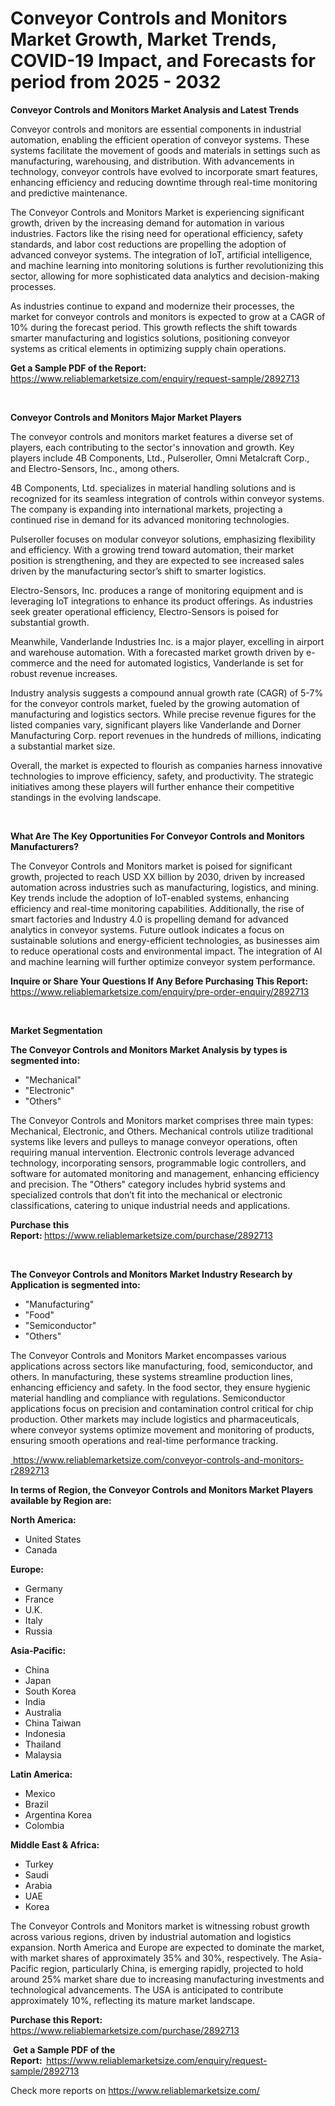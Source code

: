 <p><h1>Conveyor Controls and Monitors Market Growth, Market Trends, COVID-19 Impact, and Forecasts for period from 2025 - 2032</h1></p><p><strong>Conveyor Controls and Monitors Market Analysis and Latest Trends</strong></p>
<p><p>Conveyor controls and monitors are essential components in industrial automation, enabling the efficient operation of conveyor systems. These systems facilitate the movement of goods and materials in settings such as manufacturing, warehousing, and distribution. With advancements in technology, conveyor controls have evolved to incorporate smart features, enhancing efficiency and reducing downtime through real-time monitoring and predictive maintenance.</p><p>The Conveyor Controls and Monitors Market is experiencing significant growth, driven by the increasing demand for automation in various industries. Factors like the rising need for operational efficiency, safety standards, and labor cost reductions are propelling the adoption of advanced conveyor systems. The integration of IoT, artificial intelligence, and machine learning into monitoring solutions is further revolutionizing this sector, allowing for more sophisticated data analytics and decision-making processes. </p><p>As industries continue to expand and modernize their processes, the market for conveyor controls and monitors is expected to grow at a CAGR of 10% during the forecast period. This growth reflects the shift towards smarter manufacturing and logistics solutions, positioning conveyor systems as critical elements in optimizing supply chain operations.</p></p>
<p><strong>Get a Sample PDF of the Report:&nbsp;</strong> <a href="https://www.reliablemarketsize.com/enquiry/request-sample/2892713?utm_campaign=2625&utm_medium=2&utm_source=Github&utm_content=ia&utm_term=15032025&utm_id=conveyor-controls-and-monitors">https://www.reliablemarketsize.com/enquiry/request-sample/2892713</a></p>
<p>&nbsp;</p>
<p><strong>Conveyor Controls and Monitors Major Market Players</strong></p>
<p><p>The conveyor controls and monitors market features a diverse set of players, each contributing to the sector's innovation and growth. Key players include 4B Components, Ltd., Pulseroller, Omni Metalcraft Corp., and Electro-Sensors, Inc., among others. </p><p>4B Components, Ltd. specializes in material handling solutions and is recognized for its seamless integration of controls within conveyor systems. The company is expanding into international markets, projecting a continued rise in demand for its advanced monitoring technologies.</p><p>Pulseroller focuses on modular conveyor solutions, emphasizing flexibility and efficiency. With a growing trend toward automation, their market position is strengthening, and they are expected to see increased sales driven by the manufacturing sector’s shift to smarter logistics.</p><p>Electro-Sensors, Inc. produces a range of monitoring equipment and is leveraging IoT integrations to enhance its product offerings. As industries seek greater operational efficiency, Electro-Sensors is poised for substantial growth.</p><p>Meanwhile, Vanderlande Industries Inc. is a major player, excelling in airport and warehouse automation. With a forecasted market growth driven by e-commerce and the need for automated logistics, Vanderlande is set for robust revenue increases.</p><p>Industry analysis suggests a compound annual growth rate (CAGR) of 5-7% for the conveyor controls market, fueled by the growing automation of manufacturing and logistics sectors. While precise revenue figures for the listed companies vary, significant players like Vanderlande and Dorner Manufacturing Corp. report revenues in the hundreds of millions, indicating a substantial market size.</p><p>Overall, the market is expected to flourish as companies harness innovative technologies to improve efficiency, safety, and productivity. The strategic initiatives among these players will further enhance their competitive standings in the evolving landscape.</p></p>
<p>&nbsp;</p>
<p><strong>What Are The Key Opportunities For Conveyor Controls and Monitors Manufacturers?</strong></p>
<p><p>The Conveyor Controls and Monitors market is poised for significant growth, projected to reach USD XX billion by 2030, driven by increased automation across industries such as manufacturing, logistics, and mining. Key trends include the adoption of IoT-enabled systems, enhancing efficiency and real-time monitoring capabilities. Additionally, the rise of smart factories and Industry 4.0 is propelling demand for advanced analytics in conveyor systems. Future outlook indicates a focus on sustainable solutions and energy-efficient technologies, as businesses aim to reduce operational costs and environmental impact. The integration of AI and machine learning will further optimize conveyor system performance.</p></p>
<p><strong>Inquire or Share Your Questions If Any Before Purchasing This Report:</strong> <a href="https://www.reliablemarketsize.com/enquiry/pre-order-enquiry/2892713?utm_campaign=2625&utm_medium=2&utm_source=Github&utm_content=ia&utm_term=15032025&utm_id=conveyor-controls-and-monitors">https://www.reliablemarketsize.com/enquiry/pre-order-enquiry/2892713</a></p>
<p>&nbsp;</p>
<p><strong>Market Segmentation</strong></p>
<p><strong>The Conveyor Controls and Monitors Market Analysis by types is segmented into:</strong></p>
<p><ul><li>"Mechanical"</li><li>"Electronic"</li><li>"Others"</li></ul></p>
<p><p>The Conveyor Controls and Monitors market comprises three main types: Mechanical, Electronic, and Others. Mechanical controls utilize traditional systems like levers and pulleys to manage conveyor operations, often requiring manual intervention. Electronic controls leverage advanced technology, incorporating sensors, programmable logic controllers, and software for automated monitoring and management, enhancing efficiency and precision. The "Others" category includes hybrid systems and specialized controls that don’t fit into the mechanical or electronic classifications, catering to unique industrial needs and applications.</p></p>
<p><strong>Purchase this Report:&nbsp;</strong><a href="https://www.reliablemarketsize.com/purchase/2892713?utm_campaign=2625&utm_medium=2&utm_source=Github&utm_content=ia&utm_term=15032025&utm_id=conveyor-controls-and-monitors">https://www.reliablemarketsize.com/purchase/2892713</a></p>
<p>&nbsp;</p>
<p><strong>The Conveyor Controls and Monitors Market Industry Research by Application is segmented into:</strong></p>
<p><ul><li>"Manufacturing"</li><li>"Food"</li><li>"Semiconductor"</li><li>"Others"</li></ul></p>
<p><p>The Conveyor Controls and Monitors Market encompasses various applications across sectors like manufacturing, food, semiconductor, and others. In manufacturing, these systems streamline production lines, enhancing efficiency and safety. In the food sector, they ensure hygienic material handling and compliance with regulations. Semiconductor applications focus on precision and contamination control critical for chip production. Other markets may include logistics and pharmaceuticals, where conveyor systems optimize movement and monitoring of products, ensuring smooth operations and real-time performance tracking.</p></p>
<p><a href="https://www.reliablemarketsize.com/conveyor-controls-and-monitors-r2892713?utm_campaign=2625&utm_medium=2&utm_source=Github&utm_content=ia&utm_term=15032025&utm_id=conveyor-controls-and-monitors">&nbsp;https://www.reliablemarketsize.com/conveyor-controls-and-monitors-r2892713</a></p>
<p><strong>In terms of Region, the Conveyor Controls and Monitors Market Players available by Region are:</strong></p>
<p>
    <p> <strong> North America: </strong>
        <ul>
            <li>United States</li>
            <li>Canada</li>
        </ul>
        </p> 
    <p> <strong> Europe: </strong>
        <ul>
            <li>Germany</li>
            <li>France</li>
            <li>U.K.</li>
            <li>Italy</li>
            <li>Russia</li>
        </ul>
        </p> 
    <p> <strong> Asia-Pacific: </strong>
        <ul>
            <li>China</li>
            <li>Japan</li>
            <li>South Korea</li>
            <li>India</li>
            <li>Australia</li>
            <li>China Taiwan</li>
            <li>Indonesia</li>
            <li>Thailand</li>
            <li>Malaysia</li>
        </ul>
        </p> 
    <p> <strong> Latin America: </strong>
        <ul>
            <li>Mexico</li>
            <li>Brazil</li>
            <li>Argentina Korea</li>
            <li>Colombia</li>
        </ul>
        </p> 
    <p> <strong> Middle East & Africa: </strong>
        <ul>
            <li>Turkey</li>
            <li>Saudi</li>
            <li>Arabia</li>
            <li>UAE</li>
            <li>Korea</li>
        </ul>
    </p>
    </p>
<p><p>The Conveyor Controls and Monitors market is witnessing robust growth across various regions, driven by industrial automation and logistics expansion. North America and Europe are expected to dominate the market, with market shares of approximately 35% and 30%, respectively. The Asia-Pacific region, particularly China, is emerging rapidly, projected to hold around 25% market share due to increasing manufacturing investments and technological advancements. The USA is anticipated to contribute approximately 10%, reflecting its mature market landscape.</p></p>
<p><strong>Purchase this Report: </strong><a href="https://www.reliablemarketsize.com/purchase/2892713?utm_campaign=2625&utm_medium=2&utm_source=Github&utm_content=ia&utm_term=15032025&utm_id=conveyor-controls-and-monitors">https://www.reliablemarketsize.com/purchase/2892713</a></p>
<p>&nbsp;<strong>Get a Sample PDF of the Report:&nbsp;&nbsp;</strong><a href="https://www.reliablemarketsize.com/enquiry/request-sample/2892713?utm_campaign=2625&utm_medium=2&utm_source=Github&utm_content=ia&utm_term=15032025&utm_id=conveyor-controls-and-monitors">https://www.reliablemarketsize.com/enquiry/request-sample/2892713</a></p>
<p><strong></strong></p>
<p>Check more reports on <a href="https://www.reliablemarketsize.com/?utm_campaign=2625&utm_medium=2&utm_source=Github&utm_content=ia&utm_term=15032025&utm_id=conveyor-controls-and-monitors">https://www.reliablemarketsize.com/</a></p>